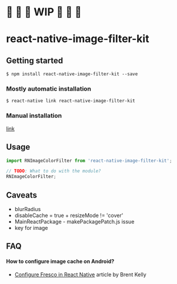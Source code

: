 
# 🚧 🚧 🚧 WIP 🚧 🚧 🚧

# react-native-image-filter-kit

## Getting started

`$ npm install react-native-image-filter-kit --save`

### Mostly automatic installation

`$ react-native link react-native-image-filter-kit`

### Manual installation

[link](manual_installation.md)

## Usage
```javascript
import RNImageColorFilter from 'react-native-image-filter-kit';

// TODO: What to do with the module?
RNImageColorFilter;
```

## Caveats
- blurRadius
- disableCache = true + resizeMode != 'cover'
- MainReactPackage - makePackagePatch.js issue
- key for image

## FAQ
#### How to configure image cache on Android?
- [Configure Fresco in React Native](https://medium.com/in-the-hudl/configure-fresco-in-react-native-28c2bc7dcc4d) article by Brent Kelly